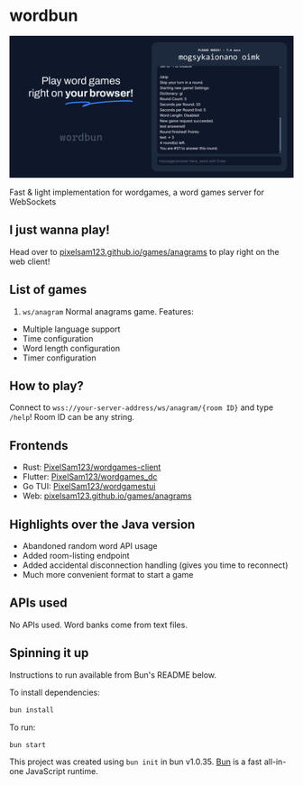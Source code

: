 # wordbun

![wordbun banner](<docs/wordbun.webp>)

Fast & light implementation for wordgames, a word games server for WebSockets

## I just wanna play!

Head over to [pixelsam123.github.io/games/anagrams](https://pixelsam123.github.io/games/anagrams) to play right on the web client!

## List of games

1. `ws/anagram` Normal anagrams game. Features:

- Multiple language support
- Time configuration
- Word length configuration
- Timer configuration

## How to play?

Connect to `wss://your-server-address/ws/anagram/{room ID}` and type `/help`!
Room ID can be any string.

## Frontends

- Rust: [PixelSam123/wordgames-client](https://github.com/PixelSam123/wordgames-client)
- Flutter: [PixelSam123/wordgames_dc](https://github.com/PixelSam123/wordgames_dc)
- Go TUI: [PixelSam123/wordgamestui](https://github.com/PixelSam123/wordgamestui)
- Web: [pixelsam123.github.io/games/anagrams](https://pixelsam123.github.io/games/anagrams)

## Highlights over the Java version

- Abandoned random word API usage
- Added room-listing endpoint
- Added accidental disconnection handling (gives you time to reconnect)
- Much more convenient format to start a game

## APIs used

No APIs used. Word banks come from text files.

## Spinning it up

Instructions to run available from Bun's README below.

To install dependencies:

```bash
bun install
```

To run:

```bash
bun start
```

This project was created using `bun init` in bun v1.0.35. [Bun](https://bun.sh) is a fast all-in-one JavaScript runtime.
